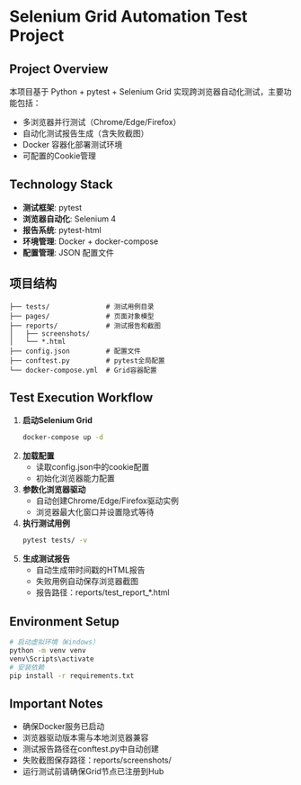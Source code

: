 # Selenium Grid Automation Test Project

## Project Overview
本项目基于 Python + pytest + Selenium Grid 实现跨浏览器自动化测试，主要功能包括：
- 多浏览器并行测试（Chrome/Edge/Firefox）
- 自动化测试报告生成（含失败截图）
- Docker 容器化部署测试环境
- 可配置的Cookie管理

## Technology Stack
- **测试框架**: pytest
- **浏览器自动化**: Selenium 4
- **报告系统**: pytest-html
- **环境管理**: Docker + docker-compose
- **配置管理**: JSON 配置文件

## 项目结构
```
├── tests/              # 测试用例目录
├── pages/              # 页面对象模型
├── reports/            # 测试报告和截图
│   ├── screenshots/
│   └── *.html
├── config.json         # 配置文件
├── conftest.py         # pytest全局配置
└── docker-compose.yml  # Grid容器配置
```

## Test Execution Workflow
1. **启动Selenium Grid**
   ```bash
   docker-compose up -d
   ```
2. **加载配置**
   - 读取config.json中的cookie配置
   - 初始化浏览器能力配置
3. **参数化浏览器驱动**
   - 自动创建Chrome/Edge/Firefox驱动实例
   - 浏览器最大化窗口并设置隐式等待
4. **执行测试用例**
   ```bash
   pytest tests/ -v
   ```
5. **生成测试报告**
   - 自动生成带时间戳的HTML报告
   - 失败用例自动保存浏览器截图
   - 报告路径：reports/test_report_*.html

## Environment Setup
```bash
# 启动虚拟环境（Windows）
python -m venv venv
venv\Scripts\activate
# 安装依赖
pip install -r requirements.txt

```

## Important Notes
- 确保Docker服务已启动
- 浏览器驱动版本需与本地浏览器兼容
- 测试报告路径在conftest.py中自动创建
- 失败截图保存路径：reports/screenshots/
- 运行测试前请确保Grid节点已注册到Hub
